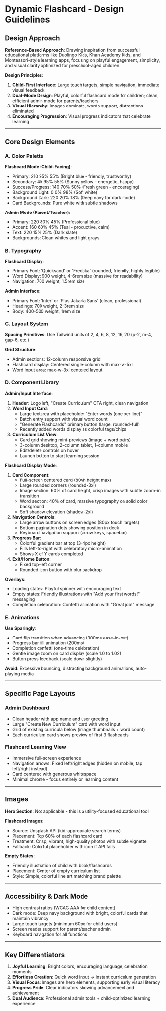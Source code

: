 # Dynamic Flashcard - Design Guidelines

## Design Approach

**Reference-Based Approach**: Drawing inspiration from successful educational platforms like Duolingo Kids, Khan Academy Kids, and Montessori-style learning apps, focusing on playful engagement, simplicity, and visual clarity optimized for preschool-aged children.

**Design Principles**:
1. **Child-First Interface**: Large touch targets, simple navigation, immediate visual feedback
2. **Dual-Mode Design**: Playful, colorful flashcard mode for children; clean, efficient admin mode for parents/teachers
3. **Visual Hierarchy**: Images dominate, words support, distractions eliminated
4. **Encouraging Progression**: Visual progress indicators that celebrate learning

---

## Core Design Elements

### A. Color Palette

**Flashcard Mode (Child-Facing)**:
- Primary: 210 95% 55% (Bright blue - friendly, trustworthy)
- Secondary: 45 95% 55% (Sunny yellow - energetic, happy)
- Success/Progress: 140 70% 50% (Fresh green - encouraging)
- Background Light: 0 0% 98% (Soft white)
- Background Dark: 220 20% 18% (Deep navy for dark mode)
- Card Backgrounds: Pure white with subtle shadows

**Admin Mode (Parent/Teacher)**:
- Primary: 220 80% 45% (Professional blue)
- Accent: 160 60% 45% (Teal - productive, calm)
- Text: 220 15% 25% (Dark slate)
- Backgrounds: Clean whites and light grays

### B. Typography

**Flashcard Display**:
- Primary Font: 'Quicksand' or 'Fredoka' (rounded, friendly, highly legible)
- Word Display: 900 weight, 4-6rem size (massive for readability)
- Navigation: 700 weight, 1.5rem size

**Admin Interface**:
- Primary Font: 'Inter' or 'Plus Jakarta Sans' (clean, professional)
- Headings: 700 weight, 2-3rem size
- Body: 400-500 weight, 1rem size

### C. Layout System

**Spacing Primitives**: Use Tailwind units of 2, 4, 6, 8, 12, 16, 20 (p-2, m-4, gap-6, etc.)

**Grid Structure**:
- Admin sections: 12-column responsive grid
- Flashcard display: Centered single-column with max-w-5xl
- Word input area: max-w-3xl centered layout

### D. Component Library

**Admin/Input Interface**:
1. **Header**: Logo left, "Create Curriculum" CTA right, clean navigation
2. **Word Input Card**: 
   - Large textarea with placeholder "Enter words (one per line)"
   - Batch entry support with visual word count
   - "Generate Flashcards" primary button (large, rounded-full)
   - Recently added words display as colorful tags/chips
3. **Curriculum List View**:
   - Card grid showing mini-previews (image + word pairs)
   - 3-column desktop, 2-column tablet, 1-column mobile
   - Edit/delete controls on hover
   - Launch button to start learning session

**Flashcard Display Mode**:
1. **Card Component**:
   - Full-screen centered card (80vh height max)
   - Large rounded corners (rounded-3xl)
   - Image section: 60% of card height, crisp images with subtle zoom-in transition
   - Word section: 40% of card, massive typography on solid color background
   - Soft shadow elevation (shadow-2xl)
2. **Navigation Controls**:
   - Large arrow buttons on screen edges (80px touch targets)
   - Bottom pagination dots showing position in deck
   - Keyboard navigation support (arrow keys, spacebar)
3. **Progress Bar**:
   - Colorful gradient bar at top (3-4px height)
   - Fills left-to-right with celebratory micro-animation
   - Shows X of Y cards completed
4. **Exit/Home Button**: 
   - Fixed top-left corner
   - Rounded icon button with blur backdrop

**Overlays**:
- Loading states: Playful spinner with encouraging text
- Empty states: Friendly illustrations with "Add your first words!" messaging
- Completion celebration: Confetti animation with "Great job!" message

### E. Animations

**Use Sparingly**:
- Card flip transition when advancing (300ms ease-in-out)
- Progress bar fill animation (200ms)
- Completion confetti (one-time celebration)
- Gentle image zoom on card display (scale 1.0 to 1.02)
- Button press feedback (scale down slightly)

**Avoid**: Excessive bouncing, distracting background animations, auto-playing media

---

## Specific Page Layouts

### Admin Dashboard
- Clean header with app name and user greeting
- Large "Create New Curriculum" card with word input
- Grid of existing curricula below (image thumbnails + word count)
- Each curriculum card shows preview of first 3 flashcards

### Flashcard Learning View
- Immersive full-screen experience
- Navigation arrows: Fixed left/right edges (hidden on mobile, tap left/right instead)
- Card centered with generous whitespace
- Minimal chrome - focus entirely on learning content

---

## Images

**Hero Section**: Not applicable - this is a utility-focused educational tool

**Flashcard Images**: 
- Source: Unsplash API (kid-appropriate search terms)
- Placement: Top 60% of each flashcard card
- Treatment: Crisp, vibrant, high-quality photos with subtle vignette
- Fallback: Colorful placeholder with icon if API fails

**Empty States**:
- Friendly illustration of child with book/flashcards
- Placement: Center of empty curriculum list
- Style: Simple, colorful line art matching brand palette

---

## Accessibility & Dark Mode

- High contrast ratios (WCAG AAA for child content)
- Dark mode: Deep navy background with bright, colorful cards that maintain vibrancy
- Large touch targets (minimum 60px for child users)
- Screen reader support for parent/teacher admin
- Keyboard navigation for all functions

---

## Key Differentiators

1. **Joyful Learning**: Bright colors, encouraging language, celebration moments
2. **Effortless Creation**: Quick word input → instant curriculum generation
3. **Visual Focus**: Images are hero elements, supporting early visual literacy
4. **Progress Pride**: Clear indicators showing advancement and achievement
5. **Dual Audience**: Professional admin tools + child-optimized learning experience